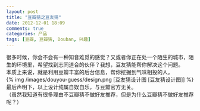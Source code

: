 ```yaml
---
layout: post
title: "豆瓣猜之豆友猜"
date: 2012-12-01 18:09
comments: true
categories: 产品
tags: [豆瓣, 豆瓣猜, Douban, 兴趣]
---
```

很多时候，你会不会有一种知音难觅的感觉？又或者你正在处一个陌生的城市，陌生的环境里，希望找到志同道合的伙伴？我想，豆友猜能帮你解决这个问题。  
本质上来说，就是利用豆瓣丰富的后台信息，帮你挖掘到气味相投的人。  
{% img /images/douyou-guess/design.png [豆友猜设计图 [豆友猜设计图]] %}
最后声明下，以上设计纯属自娱自乐，与豆瓣官方无关。  
（虽然我知道有很多理由不豆瓣猜不做好友推荐，但是为什么豆瓣猜不做好友推荐呢？）  

